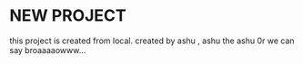 # NEW PROJECT

this project is created from local.
created by ashu , ashu the ashu 0r we can say broaaaaowww...
